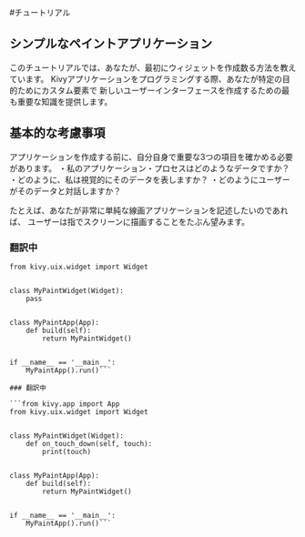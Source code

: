 #チュートリアル
## シンプルなペイントアプリケーション

このチュートリアルでは、あなたが、最初にウィジェットを作成数る方法を教えています。
Kivyアプリケーションをプログラミングする際、あなたが特定の目的ためにカスタム要素で
新しいユーザーインターフェースを作成するための最も重要な知識を提供します。

## 基本的な考慮事項
アプリケーションを作成する前に、自分自身で重要な3つの項目を確かめる必要があります。
・私のアプリケーション・プロセスはどのようなデータですか？
・どのように、私は視覚的にそのデータを表しますか？
・どのようにユーザーがそのデータと対話しますか？

たとえば、あなたが非常に単純な線画アプリケーションを記述したいのであれば、
ユーザーは指でスクリーンに描画することをたぶん望みます。


### 翻訳中

```from kivy.app import App
from kivy.uix.widget import Widget


class MyPaintWidget(Widget):
    pass


class MyPaintApp(App):
    def build(self):
        return MyPaintWidget()


if __name__ == '__main__':
    MyPaintApp().run()```

### 翻訳中

```from kivy.app import App
from kivy.uix.widget import Widget


class MyPaintWidget(Widget):
    def on_touch_down(self, touch):
        print(touch)


class MyPaintApp(App):
    def build(self):
        return MyPaintWidget()


if __name__ == '__main__':
    MyPaintApp().run()```

